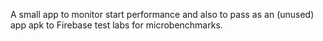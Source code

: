 A small app to monitor start performance and also to pass as an (unused) app apk to Firebase test labs for microbenchmarks.

